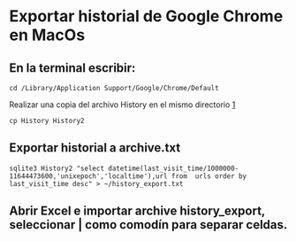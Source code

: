 # Exportar historial de Google Chrome en MacOs

## En la terminal escribir:

`cd /Library/Application Support/Google/Chrome/Default`

Realizar una copia del archivo History en el mismo directorio [1]

`cp History History2`

## Exportar historial a archive.txt  

`sqlite3 History2 "select datetime(last_visit_time/1000000-11644473600,'unixepoch','localtime'),url from  urls order by last_visit_time desc" > ~/history_export.txt`

## Abrir Excel e importar archive history_export, seleccionar | como comodín para separar celdas.

[1]: http://www.computerhope.com/unix/ucp.htm (21/mar/17)
